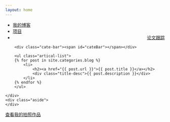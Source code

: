 ```yaml
---
layout: home
---
```


<div class="index-content blog">
    <div class="section">
        <ul class="artical-cate">
            <li class="on"><a href="/"><span>我的博客</span></a></li>
            <li style="text-align:left"><a href="/project"><span>项目</span></a></li>
        <!--     <li style="text-align:right"><a href="/opinion"><span>观点</span></a></li> -->
            <li style="text-align:right"><a href="/paper"><span>论文跟踪</span></a></li>
        </ul>

        <div class="cate-bar"><span id="cateBar"></span></div>

        <ul class="artical-list">
        {% for post in site.categories.blog %}
            <li>
                <h2><a href="{{ post.url }}">{{ post.title }}</a></h2>
                <div class="title-desc">{{ post.description }}</div>
            </li>
        {% endfor %}
        </ul>
        
    </div>
    <div class="aside">
    </div>
</div>
<div><a href="http://cwlseu.github.io/photo/">查看我的拍照作品</a></div>
